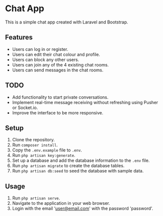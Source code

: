 # Chat App

This is a simple chat app created with Laravel and Bootstrap.

## Features

- Users can log in or register.
- Users can edit their chat colour and profile.
- Users can block any other users.
- Users can join any of the 4 existing chat rooms.
- Users can send messages in the chat rooms.

## TODO

- Add functionality to start private conversations.
- Implement real-time message receiving without refreshing using Pusher or Socket.io.
- Improve the interface to be more responsive.

## Setup

1. Clone the repository.
2. Run `composer install`.
3. Copy the `.env.example` file to `.env`.
4. Run `php artisan key:generate`.
5. Set up a database and add the database information to the `.env` file.
6. Run `php artisan migrate` to create the database tables.
7. Run `php artisan db:seed` to seed the database with sample data.

## Usage

1. Run `php artisan serve`.
2. Navigate to the application in your web browser.
3. Login with the email 'user@email.com' with the password 'password'.
